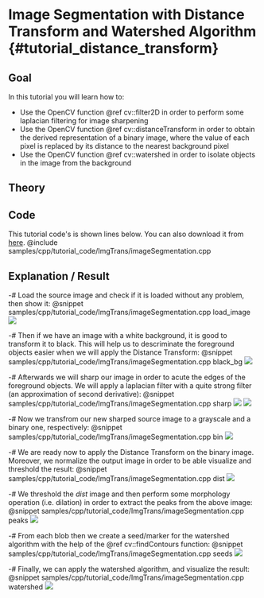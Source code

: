 Image Segmentation with Distance Transform and Watershed Algorithm {#tutorial_distance_transform}
=============

Goal
----

In this tutorial you will learn how to:

-   Use the OpenCV function @ref cv::filter2D in order to perform some laplacian filtering for image sharpening
-   Use the OpenCV function @ref cv::distanceTransform in order to obtain the derived representation of a binary image, where the value of each pixel is replaced by its distance to the nearest background pixel
-   Use the OpenCV function @ref cv::watershed in order to isolate objects in the image from the background

Theory
------

Code
----

This tutorial code's is shown lines below. You can also download it from
    [here](https://github.com/opencv/opencv/tree/master/samples/cpp/tutorial_code/ImgTrans/imageSegmentation.cpp).
@include samples/cpp/tutorial_code/ImgTrans/imageSegmentation.cpp

Explanation / Result
--------------------

-#  Load the source image and check if it is loaded without any problem, then show it:
    @snippet samples/cpp/tutorial_code/ImgTrans/imageSegmentation.cpp load_image
    ![](images/source.jpeg)

-#  Then if we have an image with a white background, it is good to transform it to black. This will help us to descriminate the foreground objects easier when we will apply the Distance Transform:
    @snippet samples/cpp/tutorial_code/ImgTrans/imageSegmentation.cpp black_bg
    ![](images/black_bg.jpeg)

-#  Afterwards we will sharp our image in order to acute the edges of the foreground objects. We will apply a laplacian filter with a quite strong filter (an approximation of second derivative):
    @snippet samples/cpp/tutorial_code/ImgTrans/imageSegmentation.cpp sharp
    ![](images/laplace.jpeg)
    ![](images/sharp.jpeg)

-#  Now we transfrom our new sharped source image to a grayscale and a binary one, respectively:
    @snippet samples/cpp/tutorial_code/ImgTrans/imageSegmentation.cpp bin
    ![](images/bin.jpeg)

-#  We are ready now to apply the Distance Transform on the binary image. Moreover, we normalize the output image in order to be able visualize and threshold the result:
    @snippet samples/cpp/tutorial_code/ImgTrans/imageSegmentation.cpp dist
    ![](images/dist_transf.jpeg)

-#  We threshold the *dist* image and then perform some morphology operation (i.e. dilation) in order to extract the peaks from the above image:
    @snippet samples/cpp/tutorial_code/ImgTrans/imageSegmentation.cpp peaks
    ![](images/peaks.jpeg)

-#  From each blob then we create a seed/marker for the watershed algorithm with the help of the @ref cv::findContours function:
    @snippet samples/cpp/tutorial_code/ImgTrans/imageSegmentation.cpp seeds
    ![](images/markers.jpeg)

-#  Finally, we can apply the watershed algorithm, and visualize the result:
    @snippet samples/cpp/tutorial_code/ImgTrans/imageSegmentation.cpp watershed
    ![](images/final.jpeg)